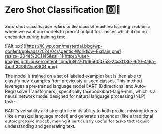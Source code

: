 # Zero Shot Classification 0️⃣🥃
Zero-shot classification refers to the class of machine learning problems where we want our models to predict output for classes which it did not encounter during training time. 

![Alt text]([https://i0.wp.com/masterdai.blog/wp-content/uploads/2024/04/Agentic-Workflow-Explain.png?resize=2048%2C1145&ssl=1](https://user-images.githubusercontent.com/6382701/195600358-24c3f136-96f0-4a8a-8eaf-220970ca0604.png)

The model is trained on a set of labeled examples but is then able to classify new examples from previously unseen classes. This method leverages a pre-trained language model BART (Bidirectional and Auto-Regressive Transformers), specifically facebook/bart-large-mnli, which is a neural network model designed for natural language processing (NLP) tasks. 

BART’s versatility and strength lie in its ability to both predict missing tokens (like a masked language model) and generate sequences (like a traditional autoregressive model), making it particularly useful for tasks that require understanding and generating text.

